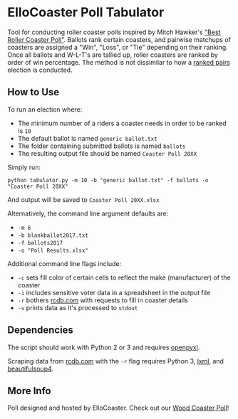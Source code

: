 # ElloCoaster Poll Tabulator

Tool for conducting roller coaster polls inspired by Mitch Hawker's ["Best Roller Coaster Poll"](http://ushsho.com/bestrollercoasterpoll.htm). Ballots rank certain coasters, and pairwise matchups of coasters are assigned a "Win", "Loss", or "Tie" depending on their ranking. Once all ballots and W-L-T's are tallied up, roller coasters are ranked by order of win percentage. The method is not dissimilar to how a [ranked pairs](https://en.wikipedia.org/wiki/Ranked_pairs) election is conducted.

## How to Use

To run an election where:

* The minimum number of a riders a coaster needs in order to be ranked is `10`
* The default ballot is named `generic ballot.txt`
* The folder containing submitted ballots is named `ballots`
* The resulting output file should be named `Coaster Poll 20XX`

Simply run:

`python tabulator.py -m 10 -b "generic ballot.txt" -f ballots -o "Coaster Poll 20XX"`

And output will be saved to `Coaster Poll 20XX.xlsx`

Alternatively, the command line argument defaults are:

* `-m 6`
* `-b blankballot2017.txt`
* `-f ballots2017`
* `-o "Poll Results.xlsx"`

Additional command line flags include:

* `-c` sets fill color of certain cells to reflect the make (manufacturer) of the coaster
* `-i` includes sensitive voter data in a spreadsheet in the output file
* `-r` bothers [rcdb.com](https://rcdb.com/) with requests to fill in coaster details
* `-v` prints data as it's processed to `stdout`

## Dependencies

The script should work with Python 2 or 3 and requires [openpyxl](https://openpyxl.readthedocs.io/en/default/).

Scraping data from [rcdb.com](https://rcdb.com/) with the `-r` flag requires Python 3, [lxml](http://lxml.de/), and [beautifulsoup4](https://www.crummy.com/software/BeautifulSoup/bs4/doc/).

## More Info

Poll designed and hosted by ElloCoaster. Check out our [Wood Coaster Poll](http://www.ellocoaster.com/wood-coaster-poll)!

